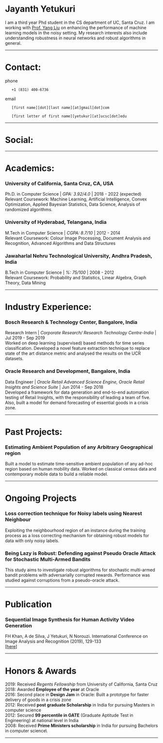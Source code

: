 # Jayanth Yetukuri
I am a third year Phd student in the CS department of UC, Santa Cruz. I am working with [Prof. Yang Liu](http://yliuu.com/) on enhancing the performance of machine learning models in the noisy setting. My research interests also include understanding robustness in neural networks and robust algorithms in general.

---

# Contact:
phone

       +1 (831) 400-6736

email

       [first name][dot][last name][at]gmail[dot]com
      
       [first letter of first name][yetukur][at]ucsc[dot]edu

---

# Social:

[](https://scholar.google.com/citations?user=x4cP9hMAAAAJ&hl=en&authuser=1)

[](https://www.linkedin.com/in/jayanth-yetukuri-87052647/)

[](https://github.com/jayanthyetukuri)

[](https://twitter.com/JayanthYetukuri)

[](https://drive.google.com/file/d/1-3oeTFS8h4bCK2v43hJyKoWqVwgSrXnO/view?usp=sharing)

---

# Academics:
### University of California, Santa Cruz, CA, USA
Ph.D. in Computer Science | _GPA: 3.92/4.0_ | 2018 - 2022 (expected)\
Relevant Coursework: Machine Learning, Artificial Intelligence, Convex Optimization, Applied Bayesian Statistics, Data Science, Analysis of randomized algorithms.

### University of Hyderabad, Telangana, India
M.Tech in Computer Science | _CGPA: 8.7/10_ | 2012 - 2014\
Relevant Coursework: Colour Image Processing, Document Analysis and Recognition, Advanced Algorithms and Data Structures

### Jawaharlal Nehru Technological University, Andhra Pradesh, India
B.Tech in Computer Science | _%: 75/100_ | 2008 - 2012\
Relevant Coursework: Probability and Statistics, Linear Algebra, Graph Theory, Data Mining

---

# Industry Experience:
### Bosch Research & Technology Center, Bangalore, India
Research Intern | _Corporate Research/ Research Technology Centre-India_ | Jul 2019 - Sep 2019\
Worked on deep learning (supervised) based methods for time series classification. Developed a novel feature extraction technique to replace state of the art distance metric and analysed the results on the UCR datasets.

### Oracle Research and Development, Bangalore, India
Data Engineer | _Oracle Retail Advanced Science Engine, Oracle Retail Insights and Science Suite_ | Jun 2014 - Sep 2018\
Developed a framework for data generation and end-to-end automation testing of Retail Insights, with the responsibility of leading a team of five. Also, built a model for demand forecasting of essential goods in a crisis zone. 

---

# Past Projects:
### Estimating Ambient Population of any Arbitrary Geographical region
Built a model to estimate time-sensitive ambient population of any ad-hoc region based on human mobility data. Worked on classical census data and contemporary mobile data to build a reliable model.

---

# Ongoing Projects
### Loss correction technique for Noisy labels using Nearest Neighbour
Exploiting the neighbourhood region of an instance during the training process as a loss correcting mechanism for
obtaining robust models for data with only noisy labels.

### Being Lazy is Robust: Defending against Pseudo Oracle Attack for Stochastic Multi-Armed Bandits
This study aims to investigate robust algorithms for stochastic multi-armed bandit problems with adversarially corrupted
rewards. Performance was studied against corruptions from a pseudo-oracle attack.

---

# Publication
### Sequential Image Synthesis for Human Activity Video Generation
FH Khan, A de Silva, J Yetukuri, N Norouzi. International Conference on Image Analysis and Recognition (2019), 129-133\
[[here](https://link.springer.com/chapter/10.1007/978-3-030-27272-2_11)]

---

# Honors & Awards
2019: Received _Regents Fellowship_ from University of California, Santa Cruz\
2018: Awarded __Employee of the year__ at Oracle\
2016: Second place in **Design Jam** in Oracle: Built a prototype for faster delivery of goods in a crisis zone\
2012: Received **post graduate Scholarship** in India for pursuing Masters in computer science\
2012: Secured **99 percentile in GATE** (Graduate Aptitude Test in Engineering) at national level in India\
2008: Received **Prime Ministers scholarship** in India for pursuing Bachelors in computer science\

---
